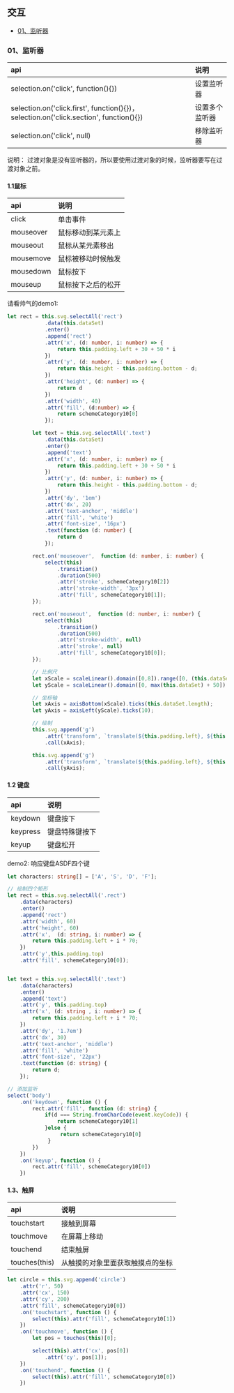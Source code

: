 ## 交互

- [01、监听器](#class05-01)


### <div id="class05-01">01、监听器</div>

api | 说明
:- | :- 
selection.on('click', function(){}) | 设置监听器
selection.on('click.first', function(){})，          selection.on('click.section', function(){}) | 设置多个监听器
selection.on('click', null) | 移除监听器

说明： 过渡对象是没有监听器的，所以要使用过渡对象的时候，监听器要写在过渡对象之前。

#### 1.1鼠标

api | 说明
:- | :- 
click | 单击事件
mouseover | 鼠标移动到某元素上
mouseout | 鼠标从某元素移出
mousemove | 鼠标被移动时候触发
mousedown | 鼠标按下
mouseup | 鼠标按下之后的松开


请看帅气的demo1:
```typescript
let rect = this.svg.selectAll('rect')
            .data(this.dataSet)
            .enter()
            .append('rect')
            .attr('x', (d: number, i: number) => {
                return this.padding.left + 30 + 50 * i
            })
            .attr('y', (d: number, i: number) => {
                return this.height - this.padding.bottom - d;
            })
            .attr('height', (d: number) => {
                return d
            })
            .attr('width', 40)
            .attr('fill', (d:number) => {
                return schemeCategory10[0]
            });

        let text = this.svg.selectAll('.text')
            .data(this.dataSet)
            .enter()
            .append('text')
            .attr('x', (d: number, i: number) => {
                return this.padding.left + 30 + 50 * i
            })
            .attr('y', (d: number, i: number) => {
                return this.height - this.padding.bottom - d;
            })
            .attr('dy', '1em')
            .attr('dx', 20)
            .attr('text-anchor', 'middle')
            .attr('fill', 'white')
            .attr('font-size', '16px')
            .text(function (d: number) {
                return d
            });

        rect.on('mouseover',  function (d: number, i: number) {
            select(this)
                .transition()
                .duration(500)
                .attr('stroke', schemeCategory10[2])
                .attr('stroke-width', '3px')
                .attr('fill', schemeCategory10[1]);
        });

        rect.on('mouseout',  function (d: number, i: number) {
            select(this)
                .transition()
                .duration(500)
                .attr('stroke-width', null)
                .attr('stroke', null)
                .attr('fill', schemeCategory10[0]);
        });

        // 比例尺
        let xScale = scaleLinear().domain([0,8]).range([0, (this.dataSet.length + 1) * 50]);
        let yScale = scaleLinear().domain([0, max(this.dataSet) + 50]).range([max(this.dataSet) + 50, 0]);

        // 坐标轴
        let xAxis = axisBottom(xScale).ticks(this.dataSet.length);
        let yAxis = axisLeft(yScale).ticks(10);

        // 绘制
        this.svg.append('g')
            .attr('transform', `translate(${this.padding.left}, ${this.height - this.padding.bottom})`)
            .call(xAxis);

        this.svg.append('g')
            .attr('transform', `translate(${this.padding.left}, ${this.height - this.padding.bottom - (max(this.dataSet) + 50)})`)
            .call(yAxis);
```

#### 1.2 键盘

api | 说明
:- | :- 
keydown | 键盘按下
keypress | 键盘特殊键按下
keyup | 键盘松开

demo2: 响应键盘ASDF四个键
```typescript
let characters: string[] = ['A', 'S', 'D', 'F'];

// 绘制四个矩形
let rect = this.svg.selectAll('.rect')
    .data(characters)
    .enter()
    .append('rect')
    .attr('width', 60)
    .attr('height', 60)
    .attr('x',  (d: string, i: number) => {
        return this.padding.left + i * 70;
    })
    .attr('y',this.padding.top)
    .attr('fill', schemeCategory10[0]);


let text = this.svg.selectAll('.text')
    .data(characters)
    .enter()
    .append('text')
    .attr('y', this.padding.top)
    .attr('x', (d: string , i: number) => {
        return this.padding.left + i * 70;
    })
    .attr('dy', '1.7em')
    .attr('dx', 30)
    .attr('text-anchor', 'middle')
    .attr('fill', 'white')
    .attr('font-size', '22px')
    .text(function (d: string) {
        return d;
    });

// 添加监听
select('body')
    .on('keydown', function () {
        rect.attr('fill', function (d: string) {
            if(d === String.fromCharCode(event.keyCode)) {
                return schemeCategory10[1]
            }else {
                 return schemeCategory10[0]
             }
        })
    })
    .on('keyup', function () {
        rect.attr('fill', schemeCategory10[0])
    })
```

#### 1.3、触屏

api | 说明
:- | :- 
touchstart | 接触到屏幕
touchmove | 在屏幕上移动
touchend | 结束触屏
touches(this) | 从触摸的对象里面获取触摸点的坐标

```typescript
let circle = this.svg.append('circle')
    .attr('r', 50)
    .attr('cx', 150)
    .attr('cy', 200)
    .attr('fill', schemeCategory10[0])
    .on('touchstart', function () {
        select(this).attr('fill', schemeCategory10[1])
    })
    .on('touchmove', function () {
        let pos = touches(this)[0];

        select(this).attr('cx', pos[0])
            .attr('cy', pos[1]);
    })
    .on('touchend', function () {
        select(this).attr('fill', schemeCategory10[0])
    })
```

